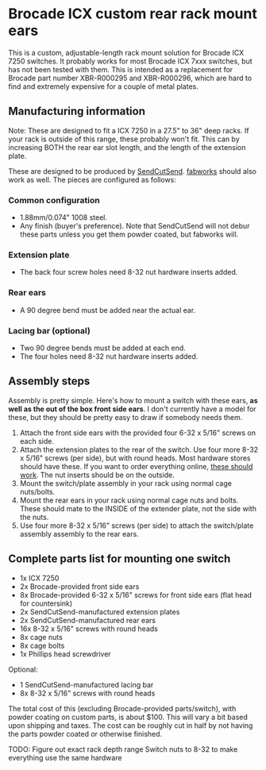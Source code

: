 # Brocade ICX custom rear rack mount ears

This is a custom, adjustable-length rack mount solution for Brocade ICX 7250 switches. It probably works for most Brocade ICX 7xxx switches, but has not been tested with them. This is intended as a replacement for Brocade part number XBR-R000295 and XBR-R000296, which are hard to find and extremely expensive for a couple of metal plates.

## Manufacturing information

Note: These are designed to fit a ICX 7250 in a 27.5" to 36" deep racks. If your rack is outside of this range, these probably won't fit. This can by increasing BOTH the rear ear slot length, and the length of the extension plate.

These are designed to be produced by [SendCutSend](https://sendcutsend.com). [fabworks](https://fabworks.com) should also work as well. The pieces are configured as follows:

### Common configuration
* 1.88mm/0.074" 1008 steel.
* Any finish (buyer's preference). Note that SendCutSend will not debur these parts unless you get them powder coated, but fabworks will.

### Extension plate
* The back four screw holes need 8-32 nut hardware inserts added.

### Rear ears
* A 90 degree bend must be added near the actual ear.

### Lacing bar (optional)
* Two 90 degree bends must be added at each end.
* The four holes need 8-32 nut hardware inserts added.

## Assembly steps

Assembly is pretty simple. Here's how to mount a switch with these ears, **as well as the out of the box front side ears**. I don't currently have a model for these, but they should be pretty easy to draw if somebody needs them.

1. Attach the front side ears with the provided four 6-32 x 5/16" screws on each side.
2. Attach the extension plates to the rear of the switch. Use four more 8-32 x 5/16" screws (per side), but with round heads. Most hardware stores should have these. If you want to order everything online, [these should work](https://www.amazon.com/Machine-Finish-B18-6-3-Phillips-Threaded/dp/B00F34YYEG). The nut inserts should be on the outside.
3. Mount the switch/plate assembly in your rack using normal cage nuts/bolts.
4. Mount the rear ears in your rack using normal cage nuts and bolts. These should mate to the INSIDE of the extender plate, not the side with the nuts.
5. Use four more 8-32 x 5/16" screws (per side) to attach the switch/plate assembly assembly to the rear ears.

## Complete parts list for mounting one switch
* 1x ICX 7250
* 2x Brocade-provided front side ears
* 8x Brocade-provided 6-32 x 5/16" screws for front side ears (flat head for countersink)
* 2x SendCutSend-manufactured extension plates
* 2x SendCutSend-manufactured rear ears
* 16x 8-32 x 5/16" screws with round heads
* 8x cage nuts
* 8x cage bolts
* 1x Phillips head screwdriver

Optional:
* 1 SendCutSend-manufactured lacing bar
* 8x 8-32 x 5/16" screws with round heads

The total cost of this (excluding Brocade-provided parts/switch), with powder coating on custom parts, is about $100. This will vary a bit based upon shipping and taxes. The cost can be roughly cut in half by not having the parts powder coated or otherwise finished.

TODO:
Figure out exact rack depth range
Switch nuts to 8-32 to make everything use the same hardware